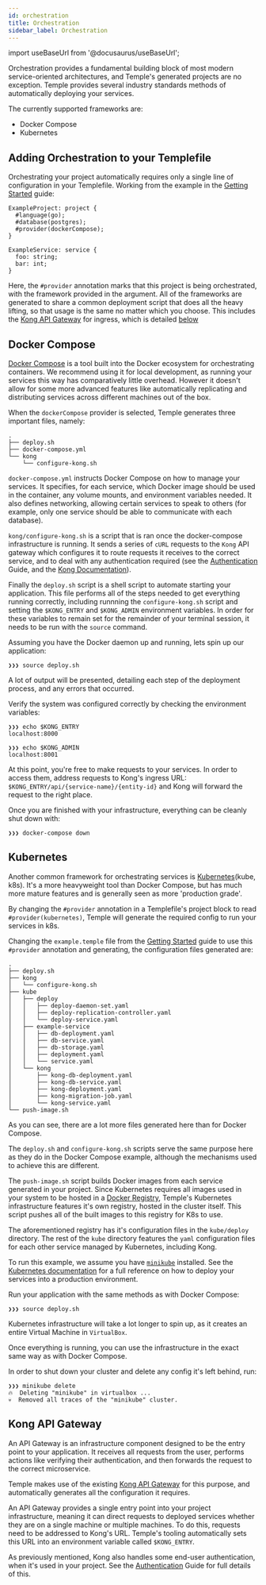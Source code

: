```yaml
---
id: orchestration
title: Orchestration
sidebar_label: Orchestration
---
```

import useBaseUrl from '@docusaurus/useBaseUrl';

Orchestration provides a fundamental building block of most modern service-oriented architectures, and Temple's generated projects are no exception.
Temple provides several industry standards methods of automatically deploying your services.

The currently supported frameworks are:
* Docker Compose
* Kubernetes

## Adding Orchestration to your Templefile
Orchestrating your project automatically requires only a single line of configuration in your Templefile.
Working from the example in the [Getting Started](../getting-started) guide:

```templefile {4}
ExampleProject: project {
  #language(go);
  #database(postgres);
  #provider(dockerCompose);
}

ExampleService: service {
  foo: string;
  bar: int;
}
```
Here, the `#provider` annotation marks that this project is being orchestrated, with the framework provided in the argument.
All of the frameworks are generated to share a common deployment script that does all the heavy lifting, so that usage is the same no matter which you choose.
This includes the [Kong API Gateway](https://docs.konghq.com/) for ingress, which is detailed [below](#kong-api-gateway)

## Docker Compose

[Docker Compose](https://docs.docker.com/compose/) is a tool built into the Docker ecosystem for orchestrating containers.
We recommend using it for local development, as running your services this way has comparatively little overhead.
However it doesn't allow for some more advanced features like automatically replicating and distributing services across different machines out of the box.

When the `dockerCompose` provider is selected, Temple generates three important files, namely:

```shell
.
├── deploy.sh
├── docker-compose.yml
└── kong
    └── configure-kong.sh
```

`docker-compose.yml` instructs Docker Compose on how to manage your services. 
It specifies, for each service, which Docker image should be used in the container, any volume mounts, and environment variables needed.
It also defines networking, allowing certain services to speak to others (for example, only one service should be able to communicate with each database).

`kong/configure-kong.sh` is a script that is ran once the docker-compose infrastructure is running.
It sends a series of `cURL` requests to the `Kong` API gateway which configures it to route requests it receives to the correct service, and to deal with any authentication required
(see the [Authentication](authentication) Guide, and the [Kong Documentation](https://docs.konghq.com/2.0.x/getting-started/quickstart/)).

Finally the `deploy.sh` script is a shell script to automate starting your application.
This file performs all of the steps needed to get everything running correctly, including runnning the `configure-kong.sh` script and setting the `$KONG_ENTRY` and `$KONG_ADMIN` environment variables.
In order for these variables to remain set for the remainder of your terminal session, it needs to be run with the `source` command.

Assuming you have the Docker daemon up and running, lets spin up our application:

```shell 
❯❯❯ source deploy.sh
```

A lot of output will be presented, detailing each step of the deployment process, and any errors that occurred. 

Verify the system was configured correctly by checking the environment variables:

```shell
❯❯❯ echo $KONG_ENTRY 
localhost:8000

❯❯❯ echo $KONG_ADMIN
localhost:8001
```

At this point, you're free to make requests to your services.
In order to access them, address requests to Kong's ingress URL: `$KONG_ENTRY/api/{service-name}/{entity-id}` and Kong will forward the request to the right place.

Once you are finished with your infrastructure, everything can be cleanly shut down with:

```shell
❯❯❯ docker-compose down
```

## Kubernetes

Another common framework for orchestrating services is [Kubernetes](https://kubernetes.io/)(kube, k8s). 
It's a more heavyweight tool than Docker Compose, but has much more mature features and is generally seen as more 'production grade'.

By changing the `#provider` annotation in a Templefile's project block to read `#provider(kubernetes)`, 
Temple will generate the required config to run your services in k8s. 

Changing the `example.temple` file from the [Getting Started](../getting-started) guide to use this `#provider` annotation and generating,
the configuration files generated are:

```shell
.
├── deploy.sh
├── kong
│   └── configure-kong.sh
├── kube
│   ├── deploy
│   │   ├── deploy-daemon-set.yaml
│   │   ├── deploy-replication-controller.yaml
│   │   └── deploy-service.yaml
│   ├── example-service
│   │   ├── db-deployment.yaml
│   │   ├── db-service.yaml
│   │   ├── db-storage.yaml
│   │   ├── deployment.yaml
│   │   └── service.yaml
│   └── kong
│       ├── kong-db-deployment.yaml
│       ├── kong-db-service.yaml
│       ├── kong-deployment.yaml
│       ├── kong-migration-job.yaml
│       └── kong-service.yaml
└── push-image.sh
```

As you can see, there are a lot more files generated here than for Docker Compose.

The `deploy.sh` and `configure-kong.sh` scripts serve the same purpose here as they do in the Docker Compose example, 
although the mechanisms used to achieve this are different.

The `push-image.sh` script builds Docker images from each service generated in your project.
Since Kubernetes requires all images used in your system to be hosted in a [Docker Registry](https://docs.docker.com/registry/), Temple's Kubernetes infrastructure features it's own registry, hosted in the cluster itself.
This script pushes all of the built images to this registry for K8s to use.

The aforementioned registry has it's configuration files in the `kube/deploy` directory.
The rest of the `kube` directory features the `yaml` configuration files for each other service managed by Kubernetes, including Kong.

To run this example, we assume you have [`minikube`](https://minikube.sigs.k8s.io/docs/) installed.
See the [Kubernetes documentation](https://kubernetes.io/docs/home) for a full reference on how to deploy your services into a production environment.

Run your application with the same methods as with Docker Compose:

```shell 
❯❯❯ source deploy.sh
```

Kubernetes infrastructure will take a lot longer to spin up, as it creates an entire Virtual Machine in `VirtualBox`.

Once everything is running, you can use the infrastructure in the exact same way as with Docker Compose.

In order to shut down your cluster and delete any config it's left behind, run:

```shell
❯❯❯ minikube delete
🔥  Deleting "minikube" in virtualbox ...
💀  Removed all traces of the "minikube" cluster.
```

## Kong API Gateway

An API Gateway is an infrastructure component designed to be the entry point to your application. 
It receives all requests from the user, performs actions like verifying their authentication, and then forwards the request to the correct microservice.

Temple makes use of the existing [Kong API Gateway](https://docs.konghq.com/2.0.x/getting-started/quickstart/) for this purpose, and automatically generates all the configuration it requires.

An API Gateway provides a single entry point into your project infrastructure, meaning it can direct requests to deployed services whether they are on a single machine or multiple machines.
To do this, requests need to be addressed to Kong's URL.
Temple's tooling automatically sets this URL into an environment variable called `$KONG_ENTRY`. 

As previously mentioned, Kong also handles some end-user authentication, when it's used in your project.
See the [Authentication](authentication) Guide for full details of this.
